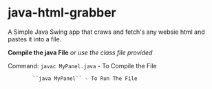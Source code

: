 # java-html-grabber
A Simple Java Swing app that craws and fetch's any websie html and pastes it into a file.

**Compile the java File**
*or use the class file provided*

Command: ``javac MyPanel.java`` - To Compile the File

            ``java MyPanel`` - To Run The File 
